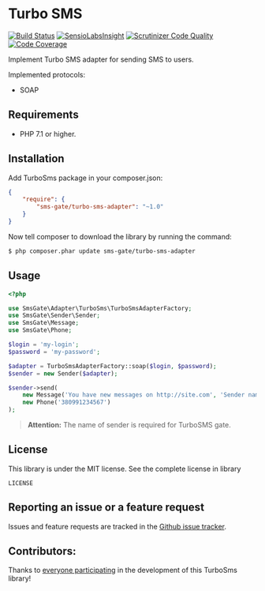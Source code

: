 Turbo SMS
=========

[![Build Status](https://travis-ci.org/Sms-Gate/TurboSmsAdapter.svg?branch=master)](https://travis-ci.org/Sms-Gate/TurboSmsAdapter)
[![SensioLabsInsight](https://insight.sensiolabs.com/projects/e90a0cd4-e731-4f9c-97ab-89556d68d569/mini.png)](https://insight.sensiolabs.com/projects/e90a0cd4-e731-4f9c-97ab-89556d68d569)
[![Scrutinizer Code Quality](https://scrutinizer-ci.com/g/Sms-Gate/TurboSmsAdapter/badges/quality-score.png?b=master)](https://scrutinizer-ci.com/g/Sms-Gate/TurboSmsAdapter/?branch=master)
[![Code Coverage](https://scrutinizer-ci.com/g/Sms-Gate/TurboSmsAdapter/badges/coverage.png?b=master)](https://scrutinizer-ci.com/g/Sms-Gate/TurboSmsAdapter/?branch=master)

Implement Turbo SMS adapter for sending SMS to users.

Implemented protocols:

* SOAP

Requirements
------------

* PHP 7.1 or higher.

Installation
------------

Add TurboSms package in your composer.json:

````json
{
    "require": {
        "sms-gate/turbo-sms-adapter": "~1.0"
    }
}
````

Now tell composer to download the library by running the command:

```bash
$ php composer.phar update sms-gate/turbo-sms-adapter
```

Usage
-----


```php
<?php

use SmsGate\Adapter\TurboSms\TurboSmsAdapterFactory;
use SmsGate\Sender\Sender;
use SmsGate\Message;
use SmsGate\Phone;

$login = 'my-login';
$password = 'my-password';

$adapter = TurboSmsAdapterFactory::soap($login, $password);
$sender = new Sender($adapter);

$sender->send(
    new Message('You have new messages on http://site.com', 'Sender name'),
    new Phone('380991234567')
);

```

> **Attention:** The name of sender is required for TurboSMS gate.

License
-------

This library is under the MIT license. See the complete license in library

```
LICENSE
```

Reporting an issue or a feature request
---------------------------------------

Issues and feature requests are tracked in the [Github issue tracker](https://github.com/Sms-Gate/TurboSms/issues).

Contributors:
-------------

Thanks to [everyone participating](https://github.com/Sms-Gate/TurboSms/graphs/contributors) in the development of this TurboSms library!

